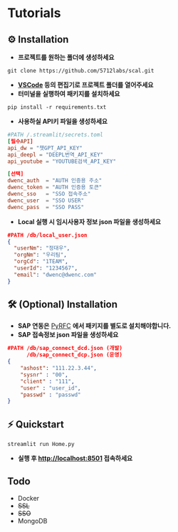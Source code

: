 # Tutorials
## ⚙️ Installation
* **프로젝트를 원하는 폴더에 생성하세요**
```shell script
git clone https://github.com/5712labs/scal.git
```
* **[VSCode](https://code.visualstudio.com) 등의 편집기로 프로젝트 폴더를 열어주세요** 
* **터미널을 실행하여 패키지를 설치하세요**
```shell script
pip install -r requirements.txt
```
* **사용하실 API키 파일을 생성하세요**
```toml
#PATH /.streamlit/secrets.toml
[필수API]
api_dw = "챗GPT_API_KEY"
api_deepl = "DEEPL번역_API_KEY"
api_youtube = "YOUTUBE검색_API_KEY"

[선택]
dwenc_auth  = "AUTH 인증용 주소"
dwenc_token = "AUTH 인증용 토큰"
dwenc_sso   = "SSO 접속주소"
dwenc_user  = "SSO USER"
dwenc_pass  = "SSO PASS"
```
* **Local 실행 시 임시사용자 정보 json 파일을 생성하세요**
```json
#PATH /db/local_user.json
{
  "userNm": "정대우", 
  "orgNm": "우리팀", 
  "orgCd": "1TEAM", 
  "userId": "1234567", 
  "email": "dwenc@dwenc.com"
}
```
## 🛠️ (Optional) Installation
* **SAP 연동은** [PyRFC](https://github.com/SAP/PyRFC) **에서 패키지를 별도로 설치해야합니다.**
* **SAP 접속정보 json 파일을 생성하세요**
```json
#PATH /db/sap_connect_dcd.json (개발)
      /db/sap_connect_dcp.json (운영)
{
    "ashost": "111.22.3.44",
    "sysnr" : "00",
    "client" : "111",
    "user" : "user_id",
    "passwd" : "passwd"
}
```
## ⚡ Quickstart
```shell script
streamlit run Home.py
```
* **실행 후 [http://localhost:8501](http://localhost:8501) 접속하세요**
## Todo
- Docker
- ~~SSL~~
- ~~SSO~~
- MongoDB
